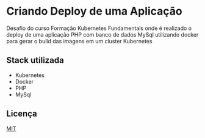 # Criando Deploy de uma Aplicação

Desafio do curso Formação Kubernetes Fundamentals onde é realizado o deploy de uma aplicação PHP com banco de dados MySql utilizando docker para gerar o build das imagens em um cluster Kubernetes


## Stack utilizada

- Kubernetes
- Docker
- PHP
- MySql

## Licença

[MIT](https://choosealicense.com/licenses/mit/)

